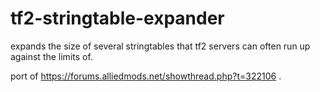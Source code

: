 # tf2-stringtable-expander

expands the size of several stringtables that tf2 servers can often run up against the limits of.

port of https://forums.alliedmods.net/showthread.php?t=322106 .
